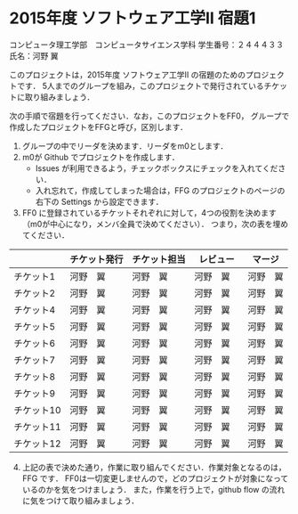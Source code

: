 
# 2015年度 ソフトウェア工学II 宿題1

コンピュータ理工学部　コンピュータサイエンス学科
学生番号：２４４４３３　氏名：河野 翼

このプロジェクトは，2015年度 ソフトウェア工学II の宿題のためのプロジェクトです．
5人までのグループを組み，このプロジェクトで発行されているチケットに取り組みましょう．

次の手順で宿題を行ってください．なお，このプロジェクトをFF0，
グループで作成したプロジェクトをFFGと呼び，区別します．

1. グループの中でリーダを決めます．リーダをm0とします．
2. m0が Github でプロジェクトを作成します．
     * Issues が利用できるよう，チェックボックスにチェックを入れてください．
     * 入れ忘れて，作成してしまった場合は，FFG のプロジェクトのページの右下の Settings から設定できます．
3. FF0 に登録されているチケットそれぞれに対して，4つの役割を決めます（m0が中心になり，メンバ全員で決めてください）．
   つまり，次の表を埋めてください．

|          | チケット発行 | チケット担当 | レビュー　| マージ |
|----------|------------|-------------|---------|--------|
| チケット1 | 河野　翼 | 河野　翼|河野　翼 | 河野　翼|
| チケット2 | 河野　翼| 河野　翼| 河野　翼| 河野　翼|
| チケット4 | 河野　翼| 河野　翼| 河野　翼| 河野　翼|
| チケット5 | 河野　翼| 河野　翼| 河野　翼| 河野　翼|
| チケット6 | 河野　翼| 河野　翼| 河野　翼| 河野　翼|
| チケット7 | 河野　翼| 河野　翼| 河野　翼| 河野　翼|
| チケット8 | 河野　翼| 河野　翼| 河野　翼| 河野　翼|
| チケット9 | 河野　翼| 河野　翼| 河野　翼| 河野　翼|
| チケット10 | 河野　翼| 河野　翼| 河野　翼| 河野　翼|
| チケット11 | 河野　翼| 河野　翼| 河野　翼| 河野　翼|
| チケット12 | 河野　翼| 河野　翼| 河野　翼| 河野　翼|



4. 上記の表で決めた通り，作業に取り組んでください．作業対象となるのは，FFG です．
   FF0は一切変更しませんので，どのプロジェクトが対象になっているのかを気をつけましょう．
   また，作業を行う上で，github flow の流れに気をつけて取り組みましょう．

